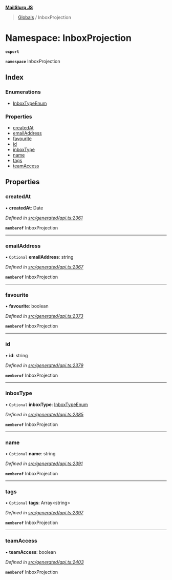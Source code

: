 **[MailSlurp JS](../README.md)**

> [Globals](../README.md) / InboxProjection

# Namespace: InboxProjection

**`export`** 

**`namespace`** InboxProjection

## Index

### Enumerations

* [InboxTypeEnum](../enums/inboxprojection.inboxtypeenum.md)

### Properties

* [createdAt](inboxprojection.md#createdat)
* [emailAddress](inboxprojection.md#emailaddress)
* [favourite](inboxprojection.md#favourite)
* [id](inboxprojection.md#id)
* [inboxType](inboxprojection.md#inboxtype)
* [name](inboxprojection.md#name)
* [tags](inboxprojection.md#tags)
* [teamAccess](inboxprojection.md#teamaccess)

## Properties

### createdAt

•  **createdAt**: Date

*Defined in [src/generated/api.ts:2361](https://github.com/mailslurp/mailslurp-client/blob/24bff2e/src/generated/api.ts#L2361)*

**`memberof`** InboxProjection

___

### emailAddress

• `Optional` **emailAddress**: string

*Defined in [src/generated/api.ts:2367](https://github.com/mailslurp/mailslurp-client/blob/24bff2e/src/generated/api.ts#L2367)*

**`memberof`** InboxProjection

___

### favourite

•  **favourite**: boolean

*Defined in [src/generated/api.ts:2373](https://github.com/mailslurp/mailslurp-client/blob/24bff2e/src/generated/api.ts#L2373)*

**`memberof`** InboxProjection

___

### id

•  **id**: string

*Defined in [src/generated/api.ts:2379](https://github.com/mailslurp/mailslurp-client/blob/24bff2e/src/generated/api.ts#L2379)*

**`memberof`** InboxProjection

___

### inboxType

• `Optional` **inboxType**: [InboxTypeEnum](../enums/inboxprojection.inboxtypeenum.md)

*Defined in [src/generated/api.ts:2385](https://github.com/mailslurp/mailslurp-client/blob/24bff2e/src/generated/api.ts#L2385)*

**`memberof`** InboxProjection

___

### name

• `Optional` **name**: string

*Defined in [src/generated/api.ts:2391](https://github.com/mailslurp/mailslurp-client/blob/24bff2e/src/generated/api.ts#L2391)*

**`memberof`** InboxProjection

___

### tags

• `Optional` **tags**: Array\<string>

*Defined in [src/generated/api.ts:2397](https://github.com/mailslurp/mailslurp-client/blob/24bff2e/src/generated/api.ts#L2397)*

**`memberof`** InboxProjection

___

### teamAccess

•  **teamAccess**: boolean

*Defined in [src/generated/api.ts:2403](https://github.com/mailslurp/mailslurp-client/blob/24bff2e/src/generated/api.ts#L2403)*

**`memberof`** InboxProjection

